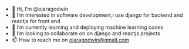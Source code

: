 - 👋 Hi, I’m @ojaragodwin
- 👀 I’m interested in software development,i use django for backend and reactjs for front end
- 🌱 I’m currently learning and deploying machine learning codes
- 💞️ I’m looking to collaborate on on django and reactjs projects
- 📫 How to reach me on ojaragodwin@gmail.com

<!---
ojaragodwin/ojaragodwin is a ✨ special ✨ repository because its `README.md` (this file) appears on your GitHub profile.
You can click the Preview link to take a look at your changes.
--->
